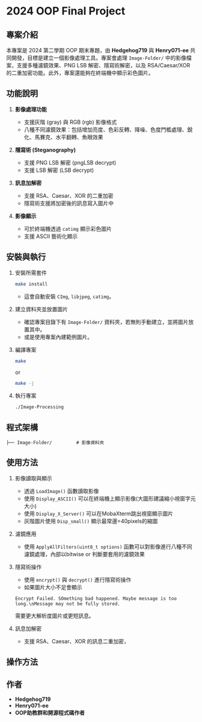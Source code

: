 # 2024 OOP Final Project

## 專案介紹

本專案是 2024 第二學期 OOP 期末專題，由 **Hedgehog719** 與 **Henry071-ee** 共同開發，目標是建立一個影像處理工具。專案會處理 `Image-Folder/` 中的影像檔案，支援多種濾鏡效果、PNG LSB 解密、隱寫術解密，以及 RSA/Caesar/XOR 的二重加密功能。此外，專案還能夠在終端機中顯示彩色圖片。

## 功能說明

1. **影像處理功能**

   * 支援灰階 (gray) 與 RGB (rgb) 影像格式
   * 八種不同濾鏡效果：包括增加亮度、色彩反轉、降噪、色度門檻處理、銳化、馬賽克、水平翻轉、魚眼效果

2. **隱寫術 (Steganography)**

   * 支援 PNG LSB 解密 (pngLSB decrypt)
   * 支援 LSB 解密 (LSB decrypt)

3. **訊息加解密**

   * 支援 RSA、Caesar、XOR 的二重加密
   * 隱寫術支援將加密後的訊息寫入圖片中

4. **影像顯示**

   * 可於終端機透過 `catimg` 顯示彩色圖片
   * 支援 ASCII 藝術化顯示

## 安裝與執行

1. 安裝所需套件

   ```sh
   make install
   ```

   * 這會自動安裝 `CImg`, `libjpeg`, `catimg`。

2. 建立資料夾並放置圖片

   * 確認專案目錄下有 `Image-Folder/` 資料夾，若無則手動建立，並將圖片放置其中。
   * 或是使用專案內建範例圖片。

3. 編譯專案

   ```sh
   make
   ```
   or
   ```sh
   make -j
   ```

5. 執行專案

   ```sh
   ./Image-Processing
   ```

## 程式架構

```
├── Image-Folder/         # 影像資料夾

```

## 使用方法

1. 影像讀取與顯示

   * 透過 `LoadImage()` 函數讀取影像
   * 使用 `Display_ASCII()` 可以在終端機上顯示影像(大圖形建議縮小視窗字元大小)
   * 使用 `Display_X_Server()` 可以在MobaXterm跳出視窗顯示圖片
   * 灰階圖片使用 `Disp_small()` 顯示最常邊=40pixels的縮圖

2. 濾鏡應用

   * 使用 `ApplyAllFilters(uint8_t options)` 函數可以對影像進行八種不同濾鏡處理，內部以bitwise or 判斷要套用的濾鏡效果

3. 隱寫術操作

   * 使用 `encrypt()` 與 `decrypt()` 進行隱寫術操作
   * 如果圖片大小不足會顯示
   ```
   Encrypt Failed. SOmething bad happened. Maybe message is too long.\nMessage may not be fully stored.
   ```
   需要更大解析度圖片或更短訊息。

4. 訊息加解密

   * 支援 RSA、Caesar、XOR 的訊息二重加密，
   

## 操作方法

## 作者

* **Hedgehog719**
* **Henry071-ee**
* **OOP助教群和開源程式碼作者**
